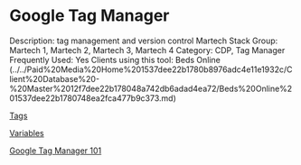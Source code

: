 # Google Tag Manager

Description: tag management and version control
Martech Stack Group: Martech 1, Martech 2, Martech 3, Martech 4
Category: CDP, Tag Manager
Frequently Used: Yes
Clients using this tool: Beds Online (../../Paid%20Media%20Home%201537dee22b1780b8976adc4e11e1932c/Client%20Database%20-%20Master%2012f7dee22b178048a742db6adad4ea72/Beds%20Online%201537dee22b1780748ea2fca477b9c373.md)

[Tags](Google%20Tag%20Manager%2014d7dee22b178128b1c3cd026fbda2eb/Tags%2014d7dee22b178163b49fc98f78f3ee9c.csv)

[Variables](Google%20Tag%20Manager%2014d7dee22b178128b1c3cd026fbda2eb/Variables%2014d7dee22b17817495ccf6ca5b846322.csv)

[Google Tag Manager 101](Google%20Tag%20Manager%2014d7dee22b178128b1c3cd026fbda2eb/Google%20Tag%20Manager%20101%2014d7dee22b17816fb811e1d669727439.md)